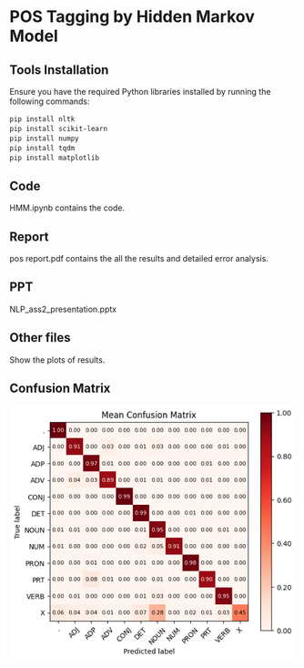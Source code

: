 # POS Tagging by Hidden Markov Model

## Tools Installation
Ensure you have the required Python libraries installed by running the following commands:

```bash
pip install nltk
pip install scikit-learn
pip install numpy
pip install tqdm
pip install matplotlib
```

## Code
HMM.ipynb contains the code.


## Report
pos report.pdf contains the all the results and detailed error analysis.

## PPT
NLP_ass2_presentation.pptx

## Other files
Show the plots of results.

## Confusion Matrix
![Confusion Matrix](mean_confusion_matrix.png)

